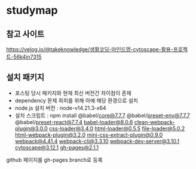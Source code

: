 # studymap

## 참고 사이트
https://velog.io/@takeknowledge/생활코딩-마인드맵-cytoscape-활용-프로젝트-56k4in7315

## 설치 패키지
* 포스팅 당시 패키지와 현재 최신 버전간 차이점이 존재
* dependency 문제 회피를 위해 아예 해당 환경으로 설치
* node.js 설치 버전 : node-v14.21.3-x64
* 설치 스크립트 : npm install @babel/core@7.7.7 @babel/preset-env@7.7.7 @babel/preset-react@7.7.4 babel-loader@8.0.6 clean-webpack-plugin@3.0.0 css-loader@3.4.0 html-loader@0.5.5 file-loader@5.0.2 html-webpack-plugin@3.2.0 mini-css-extract-plugin@0.9.0 webpack@4.41.4 webpack-cli@3.3.10 webpack-dev-server@3.10.1 cytoscape@3.12.1 gh-pages@2.1.1


github 페이지를 gh-pages branch로 등록